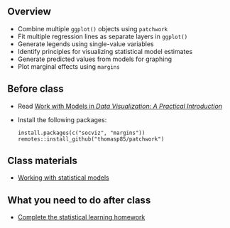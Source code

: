 ## Overview

- Combine multiple `ggplot()` objects using `patchwork`
- Fit multiple regression lines as separate layers in `ggplot()`
- Generate legends using single-value variables
- Identify principles for visualizing statistical model estimates
- Generate predicted values from models for graphing
- Plot marginal effects using `margins`

## Before class

- Read [Work with Models in *Data Visualization: A Practical
  Introduction*](https://socviz.co/modeling.html)

- Install the following packages:

      install.packages(c("socviz", "margins"))
      remotes::install_github("thomasp85/patchwork")

## Class materials

- [Working with statistical models](/notes/work-with-models-exercise/)

## What you need to do after class

- [Complete the statistical learning
  homework](/homework/statistical-learning/)

